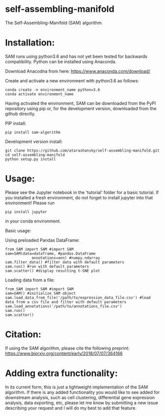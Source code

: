 # self-assembling-manifold
The Self-Assembling-Manifold (SAM) algorithm.

# Installation:
SAM runs using python3.6 and has not yet been tested for backwards compatibility. Python can be installed using Anaconda.

Download Anacodna from here:
    https://www.anaconda.com/download/

Create and activate a new environment with python3.6 as follows:
```
conda create -n environment_name python=3.6
conda activate environment_name
```

Having activated the environment, SAM can be downloaded from the PyPI repository using pip or, for the development version, downloaded from the github directly.

PIP install:
```
pip install sam-algorithm
```

Development version install:
```
git clone https://github.com/atarashansky/self-assembling-manifold.git
cd self-assembling-manifold
python setup.py install
```

# Usage:
Please see the Jupyter notebook in the 'tutorial' folder for a basic tutorial. If you installed a fresh environment, do not forget to install jupyter into that environment! Please run
```
pip install jupyter
```
in your conda environment.

Basic usage:

Using preloaded Pandas DataFrame:
```
from SAM import SAM #import SAM
sam=SAM(data=dataframe, #pandas.DataFrame
            annotations=ann) #numpy.ndarray
sam.filter_data() #filter data with default parameters
sam.run() #run with default parameters
sam.scatter() #display resulting t-SNE plot
```

Loading data from a file:
```
from SAM import SAM #import SAM
sam=SAM() #initialize SAM object
sam.load_data_from_file('/path/to/expression_data_file.csv') #load data from a csv file and filter with default parameters
sam.load_annotations('/path/to/annotations_file.csv')
sam.run()
sam.scatter()
```

# Citation:
If using the SAM algorithm, please cite the following preprint:
https://www.biorxiv.org/content/early/2018/07/07/364166

# Adding extra functionality:
In its current form, this is just a lightweight implementation of the SAM algorithm. If there is any added functionality you would like to see added for downstream analysis, such as cell clustering, differential gene expression analysis, data exporting, etc, please let me know by submitting a new issue describing your request and I will do my best to add that feature.
